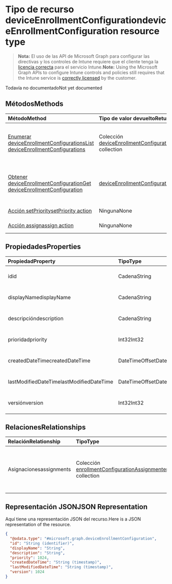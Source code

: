 # <a name="deviceenrollmentconfiguration-resource-type"></a><span data-ttu-id="f8afe-101">Tipo de recurso deviceEnrollmentConfiguration</span><span class="sxs-lookup"><span data-stu-id="f8afe-101">deviceEnrollmentConfiguration resource type</span></span>

> <span data-ttu-id="f8afe-102">**Nota:** El uso de las API de Microsoft Graph para configurar las directivas y los controles de Intune requiere que el cliente tenga la [licencia correcta](https://go.microsoft.com/fwlink/?linkid=839381) para el servicio Intune.</span><span class="sxs-lookup"><span data-stu-id="f8afe-102">**Note:** Using the Microsoft Graph APIs to configure Intune controls and policies still requires that the Intune service is [correctly licensed](https://go.microsoft.com/fwlink/?linkid=839381) by the customer.</span></span>

<span data-ttu-id="f8afe-103">Todavía no documentado</span><span class="sxs-lookup"><span data-stu-id="f8afe-103">Not yet documented</span></span>
## <a name="methods"></a><span data-ttu-id="f8afe-104">Métodos</span><span class="sxs-lookup"><span data-stu-id="f8afe-104">Methods</span></span>
|<span data-ttu-id="f8afe-105">Método</span><span class="sxs-lookup"><span data-stu-id="f8afe-105">Method</span></span>|<span data-ttu-id="f8afe-106">Tipo de valor devuelto</span><span class="sxs-lookup"><span data-stu-id="f8afe-106">Return Type</span></span>|<span data-ttu-id="f8afe-107">Descripción</span><span class="sxs-lookup"><span data-stu-id="f8afe-107">Description</span></span>|
|:---|:---|:---|
|[<span data-ttu-id="f8afe-108">Enumerar deviceEnrollmentConfigurations</span><span class="sxs-lookup"><span data-stu-id="f8afe-108">List deviceEnrollmentConfigurations</span></span>](../api/intune_onboarding_deviceenrollmentconfiguration_list.md)|<span data-ttu-id="f8afe-109">Colección [deviceEnrollmentConfiguration](../resources/intune_onboarding_deviceenrollmentconfiguration.md)</span><span class="sxs-lookup"><span data-stu-id="f8afe-109">[deviceEnrollmentConfiguration](../resources/intune_onboarding_deviceenrollmentconfiguration.md) collection</span></span>|<span data-ttu-id="f8afe-110">Enumere las propiedades y las relaciones de los objetos [deviceEnrollmentConfiguration](../resources/intune_onboarding_deviceenrollmentconfiguration.md).</span><span class="sxs-lookup"><span data-stu-id="f8afe-110">List properties and relationships of the [deviceEnrollmentConfiguration](../resources/intune_onboarding_deviceenrollmentconfiguration.md) objects.</span></span>|
|[<span data-ttu-id="f8afe-111">Obtener deviceEnrollmentConfiguration</span><span class="sxs-lookup"><span data-stu-id="f8afe-111">Get deviceEnrollmentConfiguration</span></span>](../api/intune_onboarding_deviceenrollmentconfiguration_get.md)|[<span data-ttu-id="f8afe-112">deviceEnrollmentConfiguration</span><span class="sxs-lookup"><span data-stu-id="f8afe-112">deviceEnrollmentConfiguration</span></span>](../resources/intune_onboarding_deviceenrollmentconfiguration.md)|<span data-ttu-id="f8afe-113">Lea las propiedades y las relaciones del objeto [deviceEnrollmentConfiguration](../resources/intune_onboarding_deviceenrollmentconfiguration.md).</span><span class="sxs-lookup"><span data-stu-id="f8afe-113">Read properties and relationships of the [deviceEnrollmentConfiguration](../resources/intune_onboarding_deviceenrollmentconfiguration.md) object.</span></span>|
|[<span data-ttu-id="f8afe-114">Acción setPriority</span><span class="sxs-lookup"><span data-stu-id="f8afe-114">setPriority action</span></span>](../api/intune_onboarding_deviceenrollmentconfiguration_setpriority.md)|<span data-ttu-id="f8afe-115">Ninguna</span><span class="sxs-lookup"><span data-stu-id="f8afe-115">None</span></span>|<span data-ttu-id="f8afe-116">Todavía no documentado</span><span class="sxs-lookup"><span data-stu-id="f8afe-116">Not yet documented</span></span>|
|[<span data-ttu-id="f8afe-117">Acción assign</span><span class="sxs-lookup"><span data-stu-id="f8afe-117">assign action</span></span>](../api/intune_onboarding_deviceenrollmentconfiguration_assign.md)|<span data-ttu-id="f8afe-118">Ninguna</span><span class="sxs-lookup"><span data-stu-id="f8afe-118">None</span></span>|<span data-ttu-id="f8afe-119">Todavía no documentado</span><span class="sxs-lookup"><span data-stu-id="f8afe-119">Not yet documented</span></span>|

## <a name="properties"></a><span data-ttu-id="f8afe-120">Propiedades</span><span class="sxs-lookup"><span data-stu-id="f8afe-120">Properties</span></span>
|<span data-ttu-id="f8afe-121">Propiedad</span><span class="sxs-lookup"><span data-stu-id="f8afe-121">Property</span></span>|<span data-ttu-id="f8afe-122">Tipo</span><span class="sxs-lookup"><span data-stu-id="f8afe-122">Type</span></span>|<span data-ttu-id="f8afe-123">Descripción</span><span class="sxs-lookup"><span data-stu-id="f8afe-123">Description</span></span>|
|:---|:---|:---|
|<span data-ttu-id="f8afe-124">id</span><span class="sxs-lookup"><span data-stu-id="f8afe-124">id</span></span>|<span data-ttu-id="f8afe-125">Cadena</span><span class="sxs-lookup"><span data-stu-id="f8afe-125">String</span></span>|<span data-ttu-id="f8afe-126">Todavía no documentado</span><span class="sxs-lookup"><span data-stu-id="f8afe-126">Not yet documented</span></span>|
|<span data-ttu-id="f8afe-127">displayName</span><span class="sxs-lookup"><span data-stu-id="f8afe-127">displayName</span></span>|<span data-ttu-id="f8afe-128">Cadena</span><span class="sxs-lookup"><span data-stu-id="f8afe-128">String</span></span>|<span data-ttu-id="f8afe-129">Todavía no documentado</span><span class="sxs-lookup"><span data-stu-id="f8afe-129">Not yet documented</span></span>|
|<span data-ttu-id="f8afe-130">descripción</span><span class="sxs-lookup"><span data-stu-id="f8afe-130">description</span></span>|<span data-ttu-id="f8afe-131">Cadena</span><span class="sxs-lookup"><span data-stu-id="f8afe-131">String</span></span>|<span data-ttu-id="f8afe-132">Todavía no documentado</span><span class="sxs-lookup"><span data-stu-id="f8afe-132">Not yet documented</span></span>|
|<span data-ttu-id="f8afe-133">prioridad</span><span class="sxs-lookup"><span data-stu-id="f8afe-133">priority</span></span>|<span data-ttu-id="f8afe-134">Int32</span><span class="sxs-lookup"><span data-stu-id="f8afe-134">Int32</span></span>|<span data-ttu-id="f8afe-135">Todavía no documentado</span><span class="sxs-lookup"><span data-stu-id="f8afe-135">Not yet documented</span></span>|
|<span data-ttu-id="f8afe-136">createdDateTime</span><span class="sxs-lookup"><span data-stu-id="f8afe-136">createdDateTime</span></span>|<span data-ttu-id="f8afe-137">DateTimeOffset</span><span class="sxs-lookup"><span data-stu-id="f8afe-137">DateTimeOffset</span></span>|<span data-ttu-id="f8afe-138">Todavía no documentado</span><span class="sxs-lookup"><span data-stu-id="f8afe-138">Not yet documented</span></span>|
|<span data-ttu-id="f8afe-139">lastModifiedDateTime</span><span class="sxs-lookup"><span data-stu-id="f8afe-139">lastModifiedDateTime</span></span>|<span data-ttu-id="f8afe-140">DateTimeOffset</span><span class="sxs-lookup"><span data-stu-id="f8afe-140">DateTimeOffset</span></span>|<span data-ttu-id="f8afe-141">Todavía no documentado</span><span class="sxs-lookup"><span data-stu-id="f8afe-141">Not yet documented</span></span>|
|<span data-ttu-id="f8afe-142">versión</span><span class="sxs-lookup"><span data-stu-id="f8afe-142">version</span></span>|<span data-ttu-id="f8afe-143">Int32</span><span class="sxs-lookup"><span data-stu-id="f8afe-143">Int32</span></span>|<span data-ttu-id="f8afe-144">Todavía no documentado</span><span class="sxs-lookup"><span data-stu-id="f8afe-144">Not yet documented</span></span>|

## <a name="relationships"></a><span data-ttu-id="f8afe-145">Relaciones</span><span class="sxs-lookup"><span data-stu-id="f8afe-145">Relationships</span></span>
|<span data-ttu-id="f8afe-146">Relación</span><span class="sxs-lookup"><span data-stu-id="f8afe-146">Relationship</span></span>|<span data-ttu-id="f8afe-147">Tipo</span><span class="sxs-lookup"><span data-stu-id="f8afe-147">Type</span></span>|<span data-ttu-id="f8afe-148">Descripción</span><span class="sxs-lookup"><span data-stu-id="f8afe-148">Description</span></span>|
|:---|:---|:---|
|<span data-ttu-id="f8afe-149">Asignaciones</span><span class="sxs-lookup"><span data-stu-id="f8afe-149">assignments</span></span>|<span data-ttu-id="f8afe-150">Colección [enrollmentConfigurationAssignment](../resources/intune_onboarding_enrollmentconfigurationassignment.md)</span><span class="sxs-lookup"><span data-stu-id="f8afe-150">[enrollmentConfigurationAssignment](../resources/intune_onboarding_enrollmentconfigurationassignment.md) collection</span></span>|<span data-ttu-id="f8afe-151">La lista de asignaciones de grupo para el perfil de configuración del dispositivo.</span><span class="sxs-lookup"><span data-stu-id="f8afe-151">The list of group assignments for the device configuration profile.</span></span>|

## <a name="json-representation"></a><span data-ttu-id="f8afe-152">Representación JSON</span><span class="sxs-lookup"><span data-stu-id="f8afe-152">JSON Representation</span></span>
<span data-ttu-id="f8afe-153">Aquí tiene una representación JSON del recurso.</span><span class="sxs-lookup"><span data-stu-id="f8afe-153">Here is a JSON representation of the resource.</span></span>
<!--{
  "blockType": "resource",
  "baseType": "microsoft.graph.entity",
  "keyProperty": "id",
  "@odata.type": "microsoft.graph.deviceEnrollmentConfiguration"
}-->
``` json
{
  "@odata.type": "#microsoft.graph.deviceEnrollmentConfiguration",
  "id": "String (identifier)",
  "displayName": "String",
  "description": "String",
  "priority": 1024,
  "createdDateTime": "String (timestamp)",
  "lastModifiedDateTime": "String (timestamp)",
  "version": 1024
}
```








